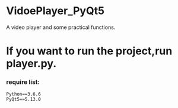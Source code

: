 # VidoePlayer_PyQt5
 A video player and some practical functions.

# If you want to run the project,run player.py.

### require list:
    Python==3.6.6
    PyQt5==5.13.0

